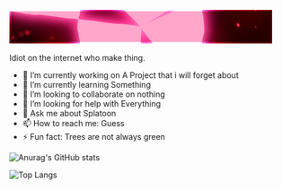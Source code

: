 ![WOW cool thing](https://github.com/RTXT25/RTXT25/blob/main/standard.gif)

Idiot on the internet who make thing. 

- 🔭 I’m currently working on A Project that i will forget about
- 🌱 I’m currently learning Something
- 👯 I’m looking to collaborate on nothing
- 🤔 I’m looking for help with Everything
- 💬 Ask me about Splatoon
- 📫 How to reach me: Guess
- ⚡ Fun fact: Trees are not always green

![Anurag's GitHub stats](https://github-readme-stats.vercel.app/api?username=RTXT25&show_icons=true&theme=merko)

![Top Langs](https://github-readme-stats.vercel.app/api/top-langs/?username=RTXT25&layout=compact&theme=merko)


<!--
**RTXT25/RTXT25** is a ✨ _special_ ✨ repository because its `README.md` (this file) appears on your GitHub profile.

Here are some ideas to get you started:

- 🔭 I’m currently working on ...
- 🌱 I’m currently learning ...
- 👯 I’m looking to collaborate on ...
- 🤔 I’m looking for help with ...
- 💬 Ask me about ...
- 📫 How to reach me: ...
- ⚡ Fun fact: ...
-->
